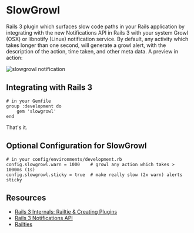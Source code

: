 SlowGrowl
=========

Rails 3 plugin which surfaces slow code paths in your Rails application by integrating with the new Notifications API in Rails 3 with your system Growl (OSX) or libnotify (Linux) notification service. By default, any activity which takes longer than one second, will generate a growl alert, with the description of the action, time taken, and other meta data. A preview in action:

![slowgrowl notification](http://img.skitch.com/20100804-8w1wte8bad7tby418kmucs4hsm.png)

Integrating with Rails 3
------------------------

    # in your Gemfile
    group :development do
        gem 'slowgrowl'
    end

That's it.

Optional Configuration for SlowGrowl
------------------------------------

    # in your config/environments/development.rb
    config.slowgrowl.warn = 1000    # growl any action which takes > 1000ms (1s)
    config.slowgrowl.sticky = true  # make really slow (2x warn) alerts sticky

Resources
---------

 * [Rails 3 Internals: Railtie & Creating Plugins](http://www.igvita.com/2010/08/04/rails-3-internals-railtie-creating-plugins/)
 * [Rails 3 Notifications API](http://edgeapi.rubyonrails.org/classes/ActiveSupport/Notifications.html)
 * [Railties](http://edgeapi.rubyonrails.org/classes/Rails/Railtie.html)
